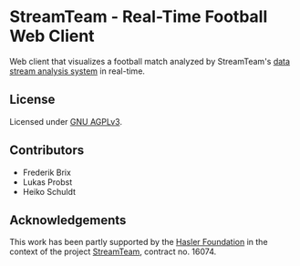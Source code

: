# StreamTeam - Real-Time Football Web Client
Web client that visualizes a football match analyzed by StreamTeam's [data stream analysis system](https://github.com/streamteam/streamteam-data-stream-analysis-system/) in real-time.

## License
Licensed under [GNU AGPLv3](LICENSE).

## Contributors
* Frederik Brix
* Lukas Probst
* Heiko Schuldt

## Acknowledgements
This work has been partly supported by the [Hasler Foundation](https://haslerstiftung.ch/) in the context of the project [StreamTeam](https://dbis.dmi.unibas.ch/research/projects/streamTeam/), contract no. 16074.